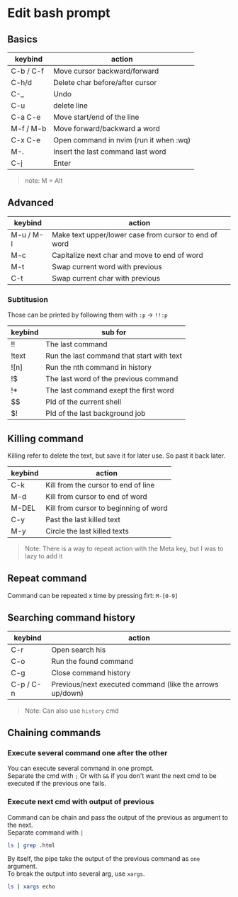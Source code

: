 # Edit bash prompt

## Basics

| keybind   | action                                     |
|-----------|--------------------------------------------|
| C-b / C-f | Move cursor backward/forward               |
| C-h/d     | Delete char before/after cursor            |
| C-_       | Undo                                       |
| C-u       | delete line                                |
| C-a C-e   | Move start/end of the line                 |
| M-f / M-b | Move forward/backward a word               |
| C-x C-e   | Open command in nvim (run it when :wq)     |
| M-.       | Insert the last command last word          |
| C-j       | Enter                                      |

> note: M = Alt

## Advanced

| keybind   | action                                                |
|-----------|-------------------------------------------------------|
| M-u / M-l | Make text upper/lower case from cursor to end of word |
| M-c       | Capitalize next char and move to end of word          |
| M-t       | Swap current word with previous                       |
| C-t       | Swap current char with previous                       |

### Subtitusion

Those can be printed by following them with `:p` -> `!!:p`

| keybind | sub for                                   |
|---------|-------------------------------------------|
| !!      | The last command                          |
| !text   | Run the last command that start with text |
| ![n]    | Run the nth command in history            |
| !$      | The last word of the previous command     |
| !*      | The last command exept the first word     |
| $$      | PId of the current shell                  |
| $!      | PId of the last background job            |


## Killing command

Killing refer to delete the text, but save it for later use. So past it back later.

| keybind | action                                |
|---------|---------------------------------------|
| C-k     | Kill from the cursor to end of line   |
| M-d     | Kill from cursor to end of word       |
| M-DEL   | Kill from cursor to beginning of word |
| C-y     | Past the last killed text             |
| M-y     | Circle the last killed texts          |

> Note: There is a way to repeat action with the Meta key, but I was to lazy to add it

## Repeat command

Command can be repeated x time by pressing firt: `M-[0-9]`

## Searching command history

| keybind   | action                                                   |
|-----------|----------------------------------------------------------|
| C-r       | Open search his                                          |
| C-o       | Run the found command                                    |
| C-g       | Close command history                                    |
| C-p / C-n | Previous/next executed command (like the arrows up/down) |

> Note: Can also use `history` cmd

## Chaining commands

### Execute several command one after the other

You can execute several command in one prompt.  
Separate the cmd with `;` 
Or with `&&` if you don't want the next cmd to be executed if the previous one fails.

### Execute next cmd with output of previous

Command can be chain and pass the output of the previous as argument to the next.  
Separate command with `|` 

```bash
ls | grep .html
```

By itself, the pipe take the output of the previous command as `one` argument.  
To break the output into several arg, use `xargs`. 

```bash
ls | xargs echo
```
